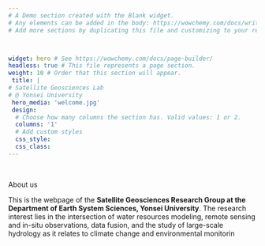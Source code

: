 ```yaml
---
# A Demo section created with the Blank widget.
# Any elements can be added in the body: https://wowchemy.com/docs/writing-markdown-latex/
# Add more sections by duplicating this file and customizing to your requirements.



widget: hero # See https://wowchemy.com/docs/page-builder/
headless: true # This file represents a page section.
weight: 10 # Order that this section will appear.
 title: |
# Satellite Geosciences Lab  
# @ Yonsei University
 hero_media: 'welcome.jpg'
 design:
  # Choose how many columns the section has. Valid values: 1 or 2.
  columns: '1'
  # Add custom styles
  css_style:
  css_class:
---
```


<br>

About us

This is the webpage of the **Satellite Geosciences Research Group at the Department of Earth System Sciences, Yonsei University**. The research interest lies in the intersection of water resources modeling, remote sensing and in-situ observations, data fusion, and the study of large-scale hydrology as it relates to climate change and environmental monitorin
